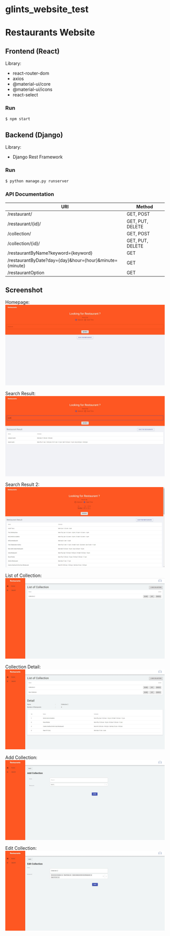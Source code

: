 # glints_website_test
# Restaurants Website

## Frontend (React)
Library:
  - react-router-dom
  - axios
  - @material-ui/core
  - @material-ui/icons
  - react-select

### Run
```sh
$ npm start
```


## Backend (Django)
Library:
  - Django Rest Framework

### Run
```sh
$ python manage.py runserver
```

### API Documentation
| URI | Method |
| ------ | ------ |
| /restaurant/ | GET, POST |
| /restaurant/{id}/ | GET, PUT, DELETE |
| /collection/ | GET, POST |
| /collection/{id}/ | GET, PUT, DELETE |
| /restaurantByName?keyword={keyword} | GET |
| /restaurantByDate?day={day}&hour={hour}&minute={minute} | GET |
| /restaurantOption | GET |




## Screenshot
Homepage:
![homepage](/screenshot/homepage.JPG)

Search Result:
![search-result](/screenshot/search-result.JPG)

Search Result 2:
![search-result-2](/screenshot/search-result-2.JPG)

List of Collection:
![list-of-collection](/screenshot/list-of-collection.JPG)

Collection Detail:
![collection-detail](/screenshot/collection-detail.JPG)

Add Collection:
![add-collection](/screenshot/add-collection.JPG)

Edit Collection:
![edit-collection](/screenshot/edit-collection.JPG)
